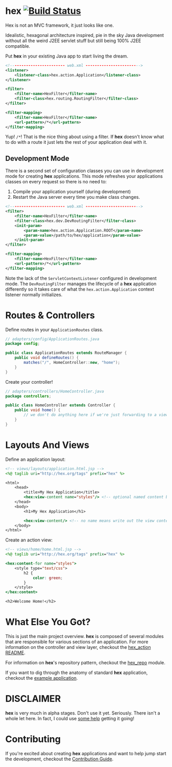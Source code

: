 hex [![Build Status](https://travis-ci.org/jasonewall/hex.svg?branch=master)](https://travis-ci.org/thejayvm/hex)
===

Hex is not an MVC framework, it just looks like one.

Idealistic, hexagonal architecture inspired, pie in the sky Java development without all the weird J2EE servlet
stuff but still being 100% J2EE compatible.

Put **hex** in your existing Java app to start living the dream.

```xml
<!------------------------ web.xml ------------------------>
<listener>
    <listener-class>hex.action.Application</listener-class>
</listener>

<filter>
    <filter-name>HexFilter</filter-name>
    <filter-class>hex.routing.RoutingFilter</filter-class>
</filter>

<filter-mapping>
    <filter-name>HexFilter</filter-name>
    <url-pattern>/*</url-pattern>
</filter-mapping>
```

Yup! `/*`! That is the nice thing about using a filter. If **hex** doesn't know what to do with a route it just lets the rest
of your application deal with it.

## Development Mode

There is a second set of configuration classes you can use in development mode for creating **hex** applications. This mode
refreshes your applications classes on every request so there is no need to:

1. Compile your application yourself (during development)
2. Restart the Java server every time you make class changes.

```xml
<!------------------------ web.xml ------------------------>
<filter>
    <filter-name>HexFilter</filter-name>
    <filter-class>hex.dev.DevRoutingFilter</filter-class>
    <init-param>
        <param-name>hex.action.Application.ROOT</param-name>
        <param-value>/path/to/hex/application</param-value>
    </init-param>
</filter>

<filter-mapping>
    <filter-name>HexFilter</filter-name>
    <url-pattern>/*</url-pattern>
</filter-mapping>
```

Note the lack of the `ServletContextListener` configured in development mode. The `DevRoutingFilter` manages the lifecycle
of a **hex** application differently so it takes care of what the `hex.action.Application` context listener normally
initializes.

# Routes & Controllers

Define routes in your `ApplicationRoutes` class.

```java
// adapters/config/ApplicationRoutes.java
package config;

public class ApplicationRoutes extends RouteManager {
    public void defineRoutes() {
        matches("/", HomeController::new, "home");
    }
}
```

Create your controller!

```java
// adapters/controllers/HomeController.java
package controllers;

public class HomeController extends Controller {
    public void home() {
        // we don't do anything here if we're just forwarding to a view
    }
}
```

# Layouts And Views

Define an application layout:

```jsp
<!-- views/layouts/application.html.jsp -->
<%@ taglib uri="http://hex.org/tags" prefix="hex" %>

<html>
    <head>
        <title>My Hex Application</title>
        <hex:view-content name="styles"/> <!-- optional named content block -->
    </head>
    <body>
        <h1>My Hex Application</h1>

        <hex:view-content/> <!-- no name means write out the view contents -->
    </body>
</html>
```

Create an action view:

```jsp
<!-- views/home/home.html.jsp -->
<%@ taglib uri="http://hex.org/tags" prefix="hex" %>

<hex:content-for name="styles">
    <style type="text/css">
        h2 {
            color: green;
        }
    </style>
</hex:content>

<h2>Welcome Home!</h2>
```

# What Else You Got?

This is just the main project overview. **hex** is composed of several modules that are responsible for various sections
of an application. For more information on the controller and view layer, checkout the [hex_action README](./hex_action).

For information on **hex**'s repository pattern, checkout the [hex_repo](./hex_repo) module.

If you want to dig through the anatomy of standard **hex** application, checkout the [example application](./example_application).

# DISCLAIMER

**hex** is very much in alpha stages. Don't use it yet. Seriously. There isn't a whole let here. In fact, I could use [some help](https://github.com/thejayvm/hex/wiki/Contribution-Guide) getting it going!

# Contributing

If you're excited about creating **hex** applications and want to help jump start the development, checkout the [Contribution Guide](https://github.com/thejayvm/hex/wiki/Contribution-Guide).
